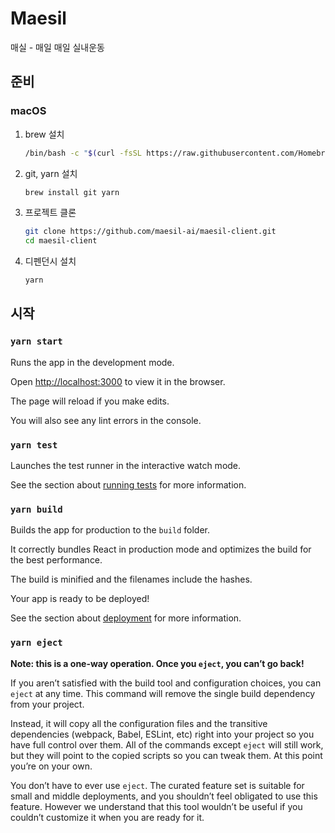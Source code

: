 # Maesil

매실 - 매일 매일 실내운동

## 준비

### macOS

1. brew 설치

    ```sh
    /bin/bash -c "$(curl -fsSL https://raw.githubusercontent.com/Homebrew/install/master/install.sh)"
    ```

2. git, yarn 설치

    ```sh
    brew install git yarn
    ```

3. 프로젝트 클론

    ```sh
    git clone https://github.com/maesil-ai/maesil-client.git
    cd maesil-client
    ```

4. 디펜던시 설치

    ```sh
    yarn
    ```

## 시작

### `yarn start`

Runs the app in the development mode.

Open [http://localhost:3000](http://localhost:3000) to view it in the browser.

The page will reload if you make edits.

You will also see any lint errors in the console.

### `yarn test`

Launches the test runner in the interactive watch mode.

See the section about [running tests](https://facebook.github.io/create-react-app/docs/running-tests) for more information.

### `yarn build`

Builds the app for production to the `build` folder.

It correctly bundles React in production mode and optimizes the build for the best performance.

The build is minified and the filenames include the hashes.

Your app is ready to be deployed!

See the section about [deployment](https://facebook.github.io/create-react-app/docs/deployment) for more information.

### `yarn eject`

**Note: this is a one-way operation. Once you `eject`, you can’t go back!**

If you aren’t satisfied with the build tool and configuration choices, you can `eject` at any time. This command will remove the single build dependency from your project.

Instead, it will copy all the configuration files and the transitive dependencies (webpack, Babel, ESLint, etc) right into your project so you have full control over them. All of the commands except `eject` will still work, but they will point to the copied scripts so you can tweak them. At this point you’re on your own.

You don’t have to ever use `eject`. The curated feature set is suitable for small and middle deployments, and you shouldn’t feel obligated to use this feature. However we understand that this tool wouldn’t be useful if you couldn’t customize it when you are ready for it.
